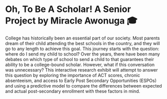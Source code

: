 # Oh, To Be A Scholar! A Senior Project by Miracle Awonuga 🎓
College has historically been an essential part of our society. Most parents dream of their child attending the best schools in the country, and they will go to any length to achieve this goal. This journey starts with the question: where do I send my child to school? Over the years, there have been many debates on which type of school to send a child to that guarantees their ability to be a college-bound scholar. However, what if this conversation was unnecessary? This interactive research exhibit will attempt to answer this question by exploring the importance of ACT scores, chronic absenteeism, and access to Early Post Secondary Opportunities (ESPOs) and using a predictive model to compare the differences between expected and actual post-secondary enrollment with these factors in mind. 
